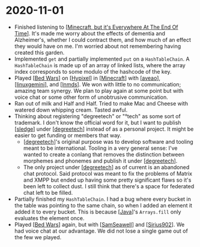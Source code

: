 # 2020-11-01

- Finished listening to [[Minecraft, but it's Everywhere At The End Of Time]].
  It's made me worry about the effects of dementia and Alzheimer's, whether I
  could contract them, and how much of an effect they would have on me. I'm
  worried about not remembering having created this garden.
- Implemented `get` and partially implemented `put` on a `HashTableChain`. A
  `HashTableChain` is made up of an array of linked lists, where the array
  index corresponds to some modulo of the hashcode of the key.
- Played [[Bed Wars]] on [[Hypixel]] in [[Minecraft]] with [[aveao]],
  [[linuxgemini]], and [[lnmds]]. We won with little to no communication;
  amazing team synergy. We plan to play again at some point but with voice
  chat or some other form of unobtrusive communication.
- Ran out of milk and Half and Half. Tried to make Mac and Cheese with watered
  down whipping cream. Tasted awful.
- Thinking about registering "degreetech" or "°tech" as some sort of trademark.
  I don't know the official word for it, but I want to publish [[sledge]] under
  [[degreetech]] instead of as a personal project. It might be easier to get
  funding or members that way.
  - [[degreetech]]'s original purpose was to develop software and tooling meant to
    be international. Tooling in a very general sense: I've wanted to create a
    conlang that removes the distinction between morphemes and phonemes and
    publish it under [[degreetech]].
  - The only project under [[degreetech]] as of current is an abandoned chat
    protocol. Said protocol was meant to fix the problems of Matrix and XMPP
    but ended up having some pretty significant flaws so it's been left to
    collect dust. I still think that there's a space for federated chat left
    to be filled.
- Partially finished my `HashTableChain`. I had a bug where every bucket in the
  table was pointing to the same chain, so when I added an element it added it
  to every bucket. This is because [[Java]]'s `Arrays.fill` only evaluates the
  element once.
- Played [[Bed Wars]] again, but with [[SamSeawell]] and [[Sirius902]]. We had
  voice chat at our advantage. We did not lose a single game out of the few we
  played.

[//begin]: # "Autogenerated link references for markdown compatibility"
[Minecraft, but it's Everywhere At The End Of Time]: ..\minecraft-but-its-everywhere-at-the-end-of-time "Minecraft, but it's Everywhere At The End Of Time"
[Bed Wars]: ..\bedwars "Bed Wars"
[Hypixel]: ..\hypixel "Hypixel"
[Minecraft]: ..\minecraft "Minecraft"
[aveao]: ..\aveao "Aveao"
[linuxgemini]: ..\linuxgemini "Linuxgemini"
[lnmds]: ..\lnmds "Lnmds"
[sledge]: ..\sledge "sledge"
[degreetech]: ..\degreetech "degreetech"
[Java]: ..\java "Java"
[SamSeawell]: ..\samseawell "SamSeawell"
[Sirius902]: ..\sirius902 "Sirius902"
[//end]: # "Autogenerated link references"
